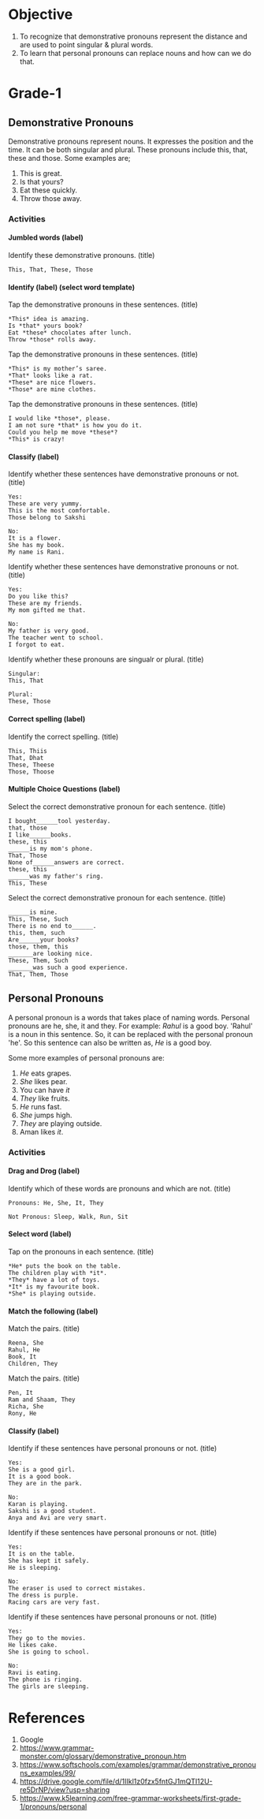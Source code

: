 # Objective

1. To recognize that demonstrative pronouns represent the distance and are used to point singular & plural words.
2. To learn that personal pronouns can replace nouns and how can we do that.

# Grade-1

## Demonstrative Pronouns

Demonstrative pronouns represent nouns. It expresses the position and the time. It can be both singular and plural. These pronouns include this, that, these and those. Some examples are;
1. This is great.
2. Is that yours?
3. Eat these quickly.
4. Throw those away.

### Activities

#### Jumbled words (label)

Identify these demonstrative pronouns. (title)
```
This, That, These, Those
```

#### Identify (label) (select word template)

Tap the demonstrative pronouns in these sentences. (title)
```
*This* idea is amazing.
Is *that* yours book?
Eat *these* chocolates after lunch.
Throw *those* rolls away.
```

Tap the demonstrative pronouns in these sentences. (title)
```
*This* is my mother’s saree.
*That* looks like a rat.
*These* are nice flowers.
*Those* are mine clothes.
```

Tap the demonstrative pronouns in these sentences. (title)
```
I would like *those*, please.
I am not sure *that* is how you do it.
Could you help me move *these*?
*This* is crazy!
```

#### Classify (label)

Identify whether these sentences have demonstrative pronouns or not. (title)
```
Yes:
These are very yummy.
This is the most comfortable.
Those belong to Sakshi

No:
It is a flower.
She has my book.
My name is Rani.
```

Identify whether these sentences have demonstrative pronouns or not. (title)
```
Yes:
Do you like this?
These are my friends.
My mom gifted me that.

No:
My father is very good.
The teacher went to school.
I forgot to eat.
```

Identify whether these pronouns are singualr or plural. (title)
```
Singular:
This, That

Plural:
These, Those
```

#### Correct spelling (label)

Identify the correct spelling. (title)
```
This, Thiis
That, Dhat
These, Theese
Those, Thoose
```

#### Multiple Choice Questions (label)

Select the correct demonstrative pronoun for each sentence. (title)
```
I bought______tool yesterday.
that, those
I like______books.
these, this
______is my mom's phone.
That, Those
None of______answers are correct.
these, this
______was my father's ring.
This, These
```


Select the correct demonstrative pronoun for each sentence. (title)
```
______is mine.
This, These, Such
There is no end to______.
this, them, such
Are______your books?
those, them, this
_______are looking nice.
These, Them, Such
_______was such a good experience.
That, Them, Those
```

## Personal Pronouns

A personal pronoun is a words that takes place of naming words. Personal pronouns are he, she, it and they. For example:
*Rahul* is a good boy.
'Rahul' is a noun in this sentence. So, it can be replaced with the personal pronoun 'he'. So this sentence can also be written as,
*He* is a good boy.

Some more examples of personal pronouns are:
1. *He* eats grapes.
2. *She* likes pear.
3. You can have *it*
4. *They* like fruits.
5. *He* runs fast.
6. *She* jumps high.
7. *They* are playing outside.
8. Aman likes *it*.

### Activities

#### Drag and Drog (label)

Identify which of these words are pronouns and which are not. (title)
```
Pronouns: He, She, It, They

Not Pronous: Sleep, Walk, Run, Sit
```

#### Select word (label)

Tap on the pronouns in each sentence. (title)
```
*He* puts the book on the table.
The children play with *it*.
*They* have a lot of toys.
*It* is my favourite book.
*She* is playing outside.
```

#### Match the following (label)

Match the pairs. (title)
```
Reena, She
Rahul, He
Book, It
Children, They
```

Match the pairs. (title)
```
Pen, It
Ram and Shaam, They
Richa, She
Rony, He
```

#### Classify (label)

Identify if these sentences have personal pronouns or not. (title)
```
Yes:
She is a good girl.
It is a good book.
They are in the park.

No:
Karan is playing.
Sakshi is a good student.
Anya and Avi are very smart.
```

Identify if these sentences have personal pronouns or not. (title)
```
Yes:
It is on the table.
She has kept it safely.
He is sleeping.

No:
The eraser is used to correct mistakes.
The dress is purple.
Racing cars are very fast.
```

Identify if these sentences have personal pronouns or not. (title)
```
Yes:
They go to the movies.
He likes cake.
She is going to school.

No:
Ravi is eating.
The phone is ringing.
The girls are sleeping.
```

# References

1. Google
2. https://www.grammar-monster.com/glossary/demonstrative_pronoun.htm
3. https://www.softschools.com/examples/grammar/demonstrative_pronouns_examples/99/
4. https://drive.google.com/file/d/1IIkl1z0fzx5fntGJ1mQTI12U-re5DrNP/view?usp=sharing
5. https://www.k5learning.com/free-grammar-worksheets/first-grade-1/pronouns/personal
